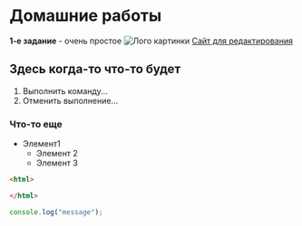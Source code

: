 # Домашние работы
**1-е задание** - очень простое
![Лого картинки](http://sturm/sdf.jpg)
[Сайт для редактирования](http://sturm)

## Здесь когда-то что-то будет
1. Выполнить команду...
2. Отменить выполнение...

### Что-то еще

* Элемент1
	* Элемент 2
	* Элемент 3
	
``` html
<html>

</html>
```

```javascript
console.log("message");
```